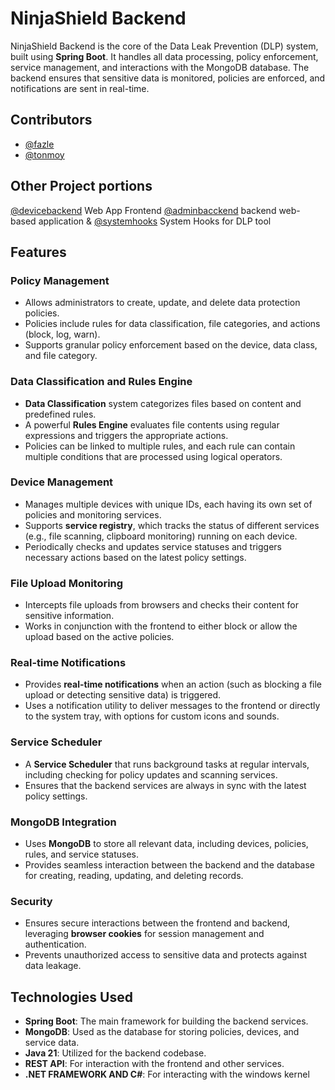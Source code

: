 # NinjaShield Backend

NinjaShield Backend is the core of the Data Leak Prevention (DLP) system, built using **Spring Boot**. It handles all data processing, policy enforcement, service management, and interactions with the MongoDB database. The backend ensures that sensitive data is monitored, policies are enforced, and notifications are sent in real-time.

## Contributors

- [@fazle]([https://github.com/fazle](https://github.com/FazleAlahiMukim))
- [@tonmoy]([https://github.com/tonmoy](https://github.com/TonmoyDaFulkopi))

## Other Project portions 

[@devicebackend](https://github.com/FazleAlahiMukim/NinjaShield-Backend) Web App Frontend
[@adminbacckend](https://github.com/FazleAlahiMukim/NinjaShield-AdminBackend) backend web-based application & [@systemhooks](https://github.com/FazleAlahiMukim/NinjaShield-SystemHooks) System Hooks for DLP tool

## Features

### Policy Management
- Allows administrators to create, update, and delete data protection policies.
- Policies include rules for data classification, file categories, and actions (block, log, warn).
- Supports granular policy enforcement based on the device, data class, and file category.

### Data Classification and Rules Engine
- **Data Classification** system categorizes files based on content and predefined rules.
- A powerful **Rules Engine** evaluates file contents using regular expressions and triggers the appropriate actions.
- Policies can be linked to multiple rules, and each rule can contain multiple conditions that are processed using logical operators.

### Device Management
- Manages multiple devices with unique IDs, each having its own set of policies and monitoring services.
- Supports **service registry**, which tracks the status of different services (e.g., file scanning, clipboard monitoring) running on each device.
- Periodically checks and updates service statuses and triggers necessary actions based on the latest policy settings.

### File Upload Monitoring
- Intercepts file uploads from browsers and checks their content for sensitive information.
- Works in conjunction with the frontend to either block or allow the upload based on the active policies.

### Real-time Notifications
- Provides **real-time notifications** when an action (such as blocking a file upload or detecting sensitive data) is triggered.
- Uses a notification utility to deliver messages to the frontend or directly to the system tray, with options for custom icons and sounds.

### Service Scheduler
- A **Service Scheduler** that runs background tasks at regular intervals, including checking for policy updates and scanning services.
- Ensures that the backend services are always in sync with the latest policy settings.

### MongoDB Integration
- Uses **MongoDB** to store all relevant data, including devices, policies, rules, and service statuses.
- Provides seamless interaction between the backend and the database for creating, reading, updating, and deleting records.

### Security
- Ensures secure interactions between the frontend and backend, leveraging **browser cookies** for session management and authentication.
- Prevents unauthorized access to sensitive data and protects against data leakage.

## Technologies Used

- **Spring Boot**: The main framework for building the backend services.
- **MongoDB**: Used as the database for storing policies, devices, and service data.
- **Java 21**: Utilized for the backend codebase.
- **REST API**: For interaction with the frontend and other services.
- **.NET FRAMEWORK AND C#**: For interacting with the windows kernel

